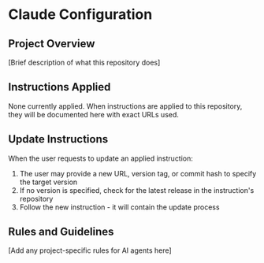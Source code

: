 # Claude Configuration

## Project Overview

[Brief description of what this repository does]

## Instructions Applied

None currently applied. When instructions are applied to this repository, they will be documented here with exact URLs used.

## Update Instructions

When the user requests to update an applied instruction:
1. The user may provide a new URL, version tag, or commit hash to specify the target version
2. If no version is specified, check for the latest release in the instruction's repository
3. Follow the new instruction - it will contain the update process

## Rules and Guidelines

[Add any project-specific rules for AI agents here]
